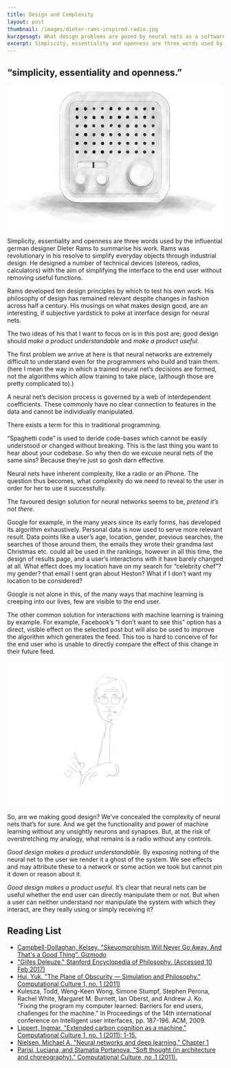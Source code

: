 ```yaml
---
title: Design and Complexity
layout: post
thumbnail: /images/dieter-rams-inspired-radio.jpg
kurzgesagt: What design problems are posed by neural nets as a software product. Particularly, is the complexity of NNs a barrier to a user’s ability to understand and, in consequence, to control them.
excerpt: Simplicity, essentiality and openness are three words used by the influential german designer Dieter Rams to summarise his work. Rams was revolutionary in his resolve to simplify everyday objects through industrial design.
---
```


## “simplicity, essentiality and openness.”

![Radio inspired by Dieter Rams](/images/dieter-rams-inspired-radio.jpg)

Simplicity, essentiality and openness are three words used by the influential german designer Dieter Rams to summarise his work. Rams was revolutionary in his resolve to simplify everyday objects through industrial design. He designed a number of technical devices (stereos, radios, calculators) with the aim of simplifying the interface to the end user without removing useful functions.

Rams developed ten design principles by which to test his own work. His philosophy of design has remained relevant despite changes in fashion across half a century. His musings on what makes design good, are an interesting, if subjective yardstick to poke at interface design for neural nets.

The two ideas of his that I want to focus on is in this post are; good design should *make a product understandable* and *make a product useful*.

The first problem we arrive at here is that neural networks are extremely difficult to understand even for the programmers who build and train them. (here I mean the way in which a trained neural net’s decisions are formed, not the algorithms which allow training to take place, (although those are pretty complicated to).)

A neural net’s decision process is governed by a web of interdependent coefficients. These commonly have no clear connection to features in the data and cannot be individually manipulated. 

There exists a term for this in traditional programming. 

“Spaghetti code” is used to deride code-bases which cannot be easily understood or changed without breaking. This is the last thing you want to hear about your codebase. So why then do we excuse neural nets of the same sins? Because they’re just so gosh darn effective. 

Neural nets have inherent complexity, like a radio or an iPhone.
The question thus becomes, what complexity do we need to reveal to the user in order for her to use it successfully.

The favoured design solution for neural networks seems to be, *pretend it’s not there*.

Google for example, in the many years since its early forms, has developed its algorithm exhaustively. Personal data is now used to serve more relevant result. Data points like a user’s age, location, gender, previous searches, the searches of those around them, the emails they wrote their grandma last Christmas etc. could all be used in the rankings, however in all this time, the design of results page, and a user’s interactions with it have barely changed at all. What effect does my location have on my search for “celebrity chef”? my gender? that email I sent gran about Heston? What if I don’t want my location to be considered?

Google is not alone in this, of the many ways that machine learning is creeping into our lives, few are visible to the end user. 

The other common solution for interactions with machine learning  is training by example. For example, Facebook’s “I don’t want to see this” option has a direct, visible effect on the selected post but will also be used to improve the algorithm which generates the feed. This too is hard to conceive of for the end user who is unable to directly compare the effect of this change in their future feed.

![Simplistic sketch of Dieter Rams](/images/dieter-rams.jpg)

So, are we making good design? 
We’ve concealed the complexity of neural nets that’s for sure. And we get the functionality and power of machine learning without any unsightly neurons and synapses. But, at the risk of overstretching my analogy, what remains is a radio without any controls.

*Good design makes a product understandable.* By exposing nothing of the neural net to the user we render it a ghost of the system. We see effects and may attribute these to a network or some action we took but cannot pin it down or reason about it.

*Good design makes a product useful.* It’s clear that neural nets can be useful whether the end user can directly manipulate them or not. But when a user can neither understand nor manipulate the system with which they interact, are they really using or simply receiving it?

## Reading List
- [Campbell-Dollaghan, Kelsey. "Skeuomorphism Will Never Go Away, And That's a Good Thing". Gizmodo](http://gizmodo.com/skeuomorphism-will-never-go-away-and-thats-a-good-thin-1642089313)
- ["Gilles Deleuze." Stanford Encyclopedia of Philosophy. (Accessed 10 Feb 2017)](https://plato.stanford.edu/entries/deleuze/)
- [Hui, Yuk. "The Plane of Obscurity — Simulation and Philosophy." Computational Culture 1, no. 1 (2011)](http://computationalculture.net/review/the-plane-of-obscurity-%E2%80%94-simulation-and-philosophy)
- Kulesza, Todd, Weng-Keen Wong, Simone Stumpf, Stephen Perona, Rachel White, Margaret M. Burnett, Ian Oberst, and Andrew J. Ko. "Fixing the program my computer learned: Barriers for end users, challenges for the machine." In Proceedings of the 14th international conference on Intelligent user interfaces, pp. 187-196. ACM, 2009.
- [Lippert, Ingmar. "Extended carbon cognition as a machine." Computational Culture 1, no. 1 (2011): 1-15.](http://computationalculture.net/article/extended-carbon-cognition)
- [Nielsen, Michael A. "Neural networks and deep learning." Chapter 1](http://neuralnetworksanddeeplearning.com/chap1.html)
- [Parisi, Luciana, and Stamatia Portanova. "Soft thought (in architecture and choreography)." Computational Culture, no .1 (2011).](http://computationalculture.net/article/soft-thought)
